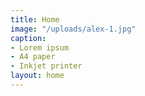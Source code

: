 ```yaml
---
title: Home
image: "/uploads/alex-1.jpg"
caption:
- Lorem ipsum
- A4 paper
- Inkjet printer
layout: home
---
```



